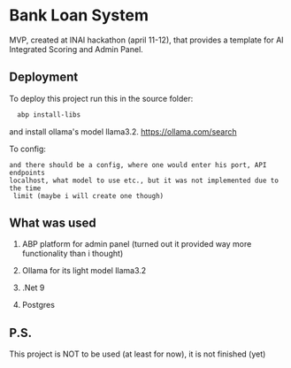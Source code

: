 
# Bank Loan System

MVP, created at INAI hackathon (april 11-12), that provides a template for AI Integrated Scoring and Admin Panel.


## Deployment

To deploy this project run this in  the source folder:

```bash
  abp install-libs
```

and install ollama's model llama3.2.
https://ollama.com/search




To config:

```
and there should be a config, where one would enter his port, API endpoints 
localhost, what model to use etc., but it was not implemented due to the time
 limit (maybe i will create one though)
```


## What was used
1. ABP platform for admin panel (turned out it provided way more functionality than i thought)

2. Ollama for its light model llama3.2

3. .Net 9

4. Postgres



## P.S.

This project is NOT to be used (at least for now), it is not finished (yet)

